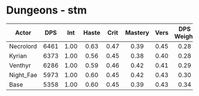 # Dungeons - stm
| Actor | DPS | Int | Haste | Crit | Mastery | Vers | DPS Weight |
|---|:---:|:---:|:---:|:---:|:---:|:---:|:---:|
|Necrolord|6461|1.00|0.63|0.47|0.39|0.45|0.28|
|Kyrian|6373|1.00|0.56|0.45|0.38|0.40|0.28|
|Venthyr|6286|1.00|0.59|0.46|0.42|0.41|0.29|
|Night_Fae|5973|1.00|0.60|0.45|0.42|0.43|0.30|
|Base|5358|1.00|0.60|0.45|0.39|0.43|0.34|
